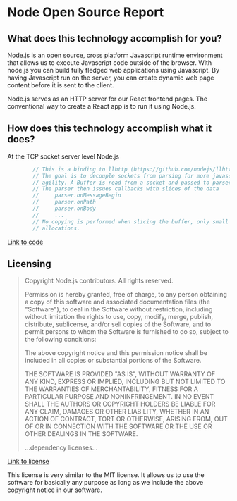# Node Open Source Report
## What does this technology accomplish for you?

Node.js is an open source, cross platform Javascript runtime environment that allows us to execute Javascript code outside of the browser. With node.js you can build fully fledged web applications using Javascript. By having Javascript run on the server, you can create dynamic web page content before it is sent to the client.

Node.js serves as an HTTP server for our React frontend pages. The conventional way to create a React app is to run it using Node.js.

## How does this technology accomplish what it does?

At the TCP socket server level Node.js 

```javascript
        // This is a binding to llhttp (https://github.com/nodejs/llhttp)
        // The goal is to decouple sockets from parsing for more javascript-level
        // agility. A Buffer is read from a socket and passed to parser.execute().
        // The parser then issues callbacks with slices of the data
        //     parser.onMessageBegin
        //     parser.onPath
        //     parser.onBody
        //     ...
        // No copying is performed when slicing the buffer, only small reference
        // allocations.
```
[Link to code][node-parser]
## Licensing
>Copyright Node.js contributors. All rights reserved.
>
>Permission is hereby granted, free of charge, to any person obtaining a copy
of this software and associated documentation files (the "Software"), to
deal in the Software without restriction, including without limitation the
rights to use, copy, modify, merge, publish, distribute, sublicense, and/or
sell copies of the Software, and to permit persons to whom the Software is
furnished to do so, subject to the following conditions:
>
>The above copyright notice and this permission notice shall be included in
all copies or substantial portions of the Software.
>
>THE SOFTWARE IS PROVIDED "AS IS", WITHOUT WARRANTY OF ANY KIND, EXPRESS OR
IMPLIED, INCLUDING BUT NOT LIMITED TO THE WARRANTIES OF MERCHANTABILITY,
FITNESS FOR A PARTICULAR PURPOSE AND NONINFRINGEMENT. IN NO EVENT SHALL THE
AUTHORS OR COPYRIGHT HOLDERS BE LIABLE FOR ANY CLAIM, DAMAGES OR OTHER
LIABILITY, WHETHER IN AN ACTION OF CONTRACT, TORT OR OTHERWISE, ARISING
FROM, OUT OF OR IN CONNECTION WITH THE SOFTWARE OR THE USE OR OTHER DEALINGS
IN THE SOFTWARE.
>
>...dependency licenses...

[Link to license][node-license]

This license is very similar to the MIT license. It allows us to use the software for basically any purpose as long as we include the above copyright notice in our software.





[node-license]: https://github.com/nodejs/node/blob/master/LICENSE
[node-parser]: https://github.com/nodejs/node/blob/master/src/node_http_parser.cc
